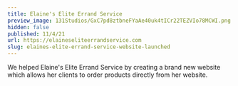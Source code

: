 ```yaml
---
title: Elaine's Elite Errand Service
preview_image: 131Studios/GxC7pd8ztbneFYaAe40uk4tICr22TEZVIo78MCWI.png
hidden: false
published: 11/4/21
url: https://elaineseliteerrandservice.com
slug: elaines-elite-errand-service-website-launched
---
```


We helped Elaine&#039;s Elite Errand Service by creating a brand new website which allows her clients to order products directly from her website.
